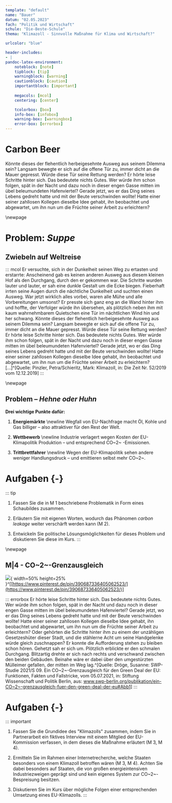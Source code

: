 ```yaml
---
template: "default"
name: "Bauer"
datum: "02.05.2023"
fach: "Politik und Wirtschaft"
schule: "Die-Beste-Schule"
thema: "Klimazoll - Sinnvolle Maßnahme für Klima und Wirtschaft?"

urlcolor: "blue"

header-includes:
- |
pandoc-latex-environment:
    noteblock: [note]
    tipblock: [tip]
    warningblock: [warning]
    cautionblock: [caution]
    importantblock: [important]
    
    megacols: [mcol]
    centering: [center]

    tcolorbox: [box]
    info-box: [infobox]
    warning-box: [warningbox]
    error-box: [errorbox]
---
```


# Carbon Beer
Könnte dieses der flehentlich herbeigesehnte Ausweg aus seinem Dilemma sein? Langsam bewegte er sich auf die offene Tür zu, immer dicht an die Mauer gepresst. Würde diese Tür seine Rettung werden? Er hörte leise Schritte hinter sich. Das bedeutete nichts Gutes. Wer würde ihm schon folgen, spät in der Nacht und dazu noch in dieser engen Gasse mitten im übel beleumundeten Hafenviertel? Gerade jetzt, wo er das Ding seines Lebens gedreht hatte und mit der Beute verschwinden wollte! Hatte einer seiner zahllosen Kollegen dieselbe Idee gehabt, ihn beobachtet und abgewartet, um ihn nun um die Früchte seiner Arbeit zu erleichtern?

\newpage

# Problem: *Suppe*
## Zwiebeln auf Weltreise
::: mcol
Er versuchte, sich in der Dunkelheit seinen Weg zu ertasten und erstarrte: Anscheinend gab es keinen anderen Ausweg aus diesem kleinen Hof als den Durchgang, durch den er gekommen war. Die Schritte wurden lauter und lauter, er sah eine dunkle Gestalt um die Ecke biegen. Fieberhaft irrten seine Augen durch die nächtliche Dunkelheit und suchten einen Ausweg. War jetzt wirklich alles vorbei, waren alle Mühe und alle Vorbereitungen umsonst? Er presste sich ganz eng an die Wand hinter ihm und hoffte, der Verfolger würde ihn übersehen, als plötzlich neben ihm mit kaum wahrnehmbarem Quietschen eine Tür im nächtlichen Wind hin und her schwang.
Könnte dieses der flehentlich herbeigesehnte Ausweg aus seinem Dilemma sein? Langsam bewegte er sich auf die offene Tür zu, immer dicht an die Mauer gepresst. Würde diese Tür seine Rettung werden? Er hörte leise Schritte hinter sich. Das bedeutete nichts Gutes. Wer würde ihm schon folgen, spät in der Nacht und dazu noch in dieser engen Gasse mitten im übel beleumundeten Hafenviertel? Gerade jetzt, wo er das Ding seines Lebens gedreht hatte und mit der Beute verschwinden wollte! Hatte einer seiner zahllosen Kollegen dieselbe Idee gehabt, ihn beobachtet und abgewartet, um ihn nun um die Früchte seiner Arbeit zu erleichtern? [...]^[Quelle: Pinzler, Petra/Schieritz, Mark: Klimazoll, in: Die Zeit Nr. 52/2019 vom 12.12.2019]
:::

\newpage

## Problem – *Hehne oder Huhn*
**Drei wichtige Punkte dafür:**

1. **Energiemärkte** \newline
  Wegfall von EU-Nachfrage macht Öl, Kohle und Gas billiger – also attraktiver für den Rest der Welt.

2. **Wettbewerb** \newline
  Industrie verlagert wegen Kosten der EU-Klimapolitik Produktion – und entsprechend CO~2~ -Emissionen.

3. **Trittbrettfahrer** \newline
  Wegen der EU-Klimapolitik sehen andere weniger Handlungsdruck – und emittieren selbst mehr CO~2~.

# Aufgaben {-}
::: tip
1. Fassen Sie die in M 1 beschriebene Problematik in Form eines Schaubildes zusammen.

2. Erläutern Sie mit eigenen Worten, wodurch das Phänomen *carbon leakage* weiter verschärft werden kann (M 2).

3. Entwickeln Sie politische Lösungsmöglichkeiten für dieses Problem und diskutieren Sie diese im Kurs.
:::

\newpage

## M|4 - CO~2~-Grenzausgleich
![](abbildung01.jpg){ width=50% height=25% }^[[https://www.pinterest.de/pin/390687336405062523/](https://www.pinterest.de/pin/390687336405062523/)]

::: errorbox
Er hörte leise Schritte hinter sich. Das bedeutete nichts Gutes. Wer würde ihm schon folgen, spät in der Nacht und dazu noch in dieser engen Gasse mitten im übel beleumundeten Hafenviertel? Gerade jetzt, wo er das Ding seines Lebens gedreht hatte und mit der Beute verschwinden wollte! Hatte einer seiner zahllosen Kollegen dieselbe Idee gehabt, ihn beobachtet und abgewartet, um ihn nun um die Früchte seiner Arbeit zu erleichtern?
Oder gehörten die Schritte hinter ihm zu einem der unzähligen Gesetzeshüter dieser Stadt, und die stählerne Acht um seine Handgelenke würde gleich zuschnappen? Er konnte die Aufforderung stehen zu bleiben schon hören. Gehetzt sah er sich um. Plötzlich erblickte er den schmalen Durchgang. Blitzartig drehte er sich nach rechts und verschwand zwischen den beiden Gebäuden. Beinahe wäre er dabei über den umgestürzten Mülleimer gefallen, der mitten im Weg lag.^[Quelle: Dröge, Susanne: SWP-Studie 2021/S 09. Ein CO~2~-Grenzausgleich für den Green Deal der EU: Funktionen, Fakten und Fallstricke, vom 05.07.2021, in: Stiftung Wissenschaft und Politik Berlin, aus: www.swp-berlin.org/publikation/ein-CO~2~-grenzausgleich-fuer-den-green-deal-der-eu#Abb1]
:::

# Aufgaben {-}
::: important
1. Fassen Sie die Grundidee des "Klimazolls" zusammen, indem Sie in Partnerarbeit ein fiktives Interview mit einem Mitglied der EU-Kommission verfassen, in dem dieses die Maßnahme erläutert (M 3, M 4).

2. Ermitteln Sie im Rahmen einer Internetrecherche, welche Staaten besonders von einem Klimazoll betroffen wären (M 3, M 4). Achten Sie dabei besonders auf Staaten, die von großen energieintensiven Industriezweigen geprägt sind und kein eigenes System zur CO~2~-Bespreisung besitzen.

3. Diskutieren Sie im Kurs über mögliche Folgen einer entsprechenden Umsetzung eines EU-Klimazolls.
:::